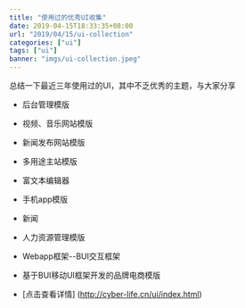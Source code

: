 ```yaml
---
title: "使用过的优秀UI收集"
date: 2019-04-15T18:33:35+08:00
url: "2019/04/15/ui-collection"
categories: ["ui"]
tags: ["ui"]
banner: "imgs/ui-collection.jpeg"
---
```


总结一下最近三年使用过的UI，其中不乏优秀的主题，与大家分享

<!--more-->

* 后台管理模版
* 视频、音乐网站模版
* 新闻发布网站模版
* 多用途主站模版
* 富文本编辑器
* 手机app模版
* 新闻
* 人力资源管理模版
* Webapp框架--BUI交互框架
* 基于BUI移动UI框架开发的品牌电商模版


* [点击查看详情] (http://cyber-life.cn/ui/index.html)

<!--more-->